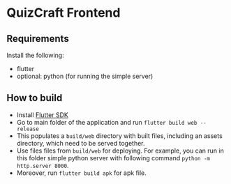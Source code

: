 # QuizCraft Frontend

## Requirements
Install the following:
- flutter
- optional: python (for running the simple server)

## How to build
- Install [Flutter SDK](https://docs.flutter.dev/get-started/install)
- Go to main folder of the application and run `flutter build web --release`
- This populates a `build/web` directory with built files, including an assets directory, which need to be served together.
- Use files files from `build/web` for deploying. For example, you can run in this folder simple python server with following command `python -m http.server 8000`.
- Moreover, run `flutter build apk` for apk file.
